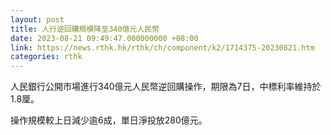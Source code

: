 ```yaml
---
layout: post
title: 人行逆回購規模降至340億元人民幣
date: 2023-08-21 09:49:47.000000000 +08:00
link: https://news.rthk.hk/rthk/ch/component/k2/1714375-20230821.htm
categories: rthk
---
```


人民銀行公開市場進行340億元人民幣逆回購操作，期限為7日，中標利率維持於1.8厘。

操作規模較上日減少逾6成，單日淨投放280億元。
